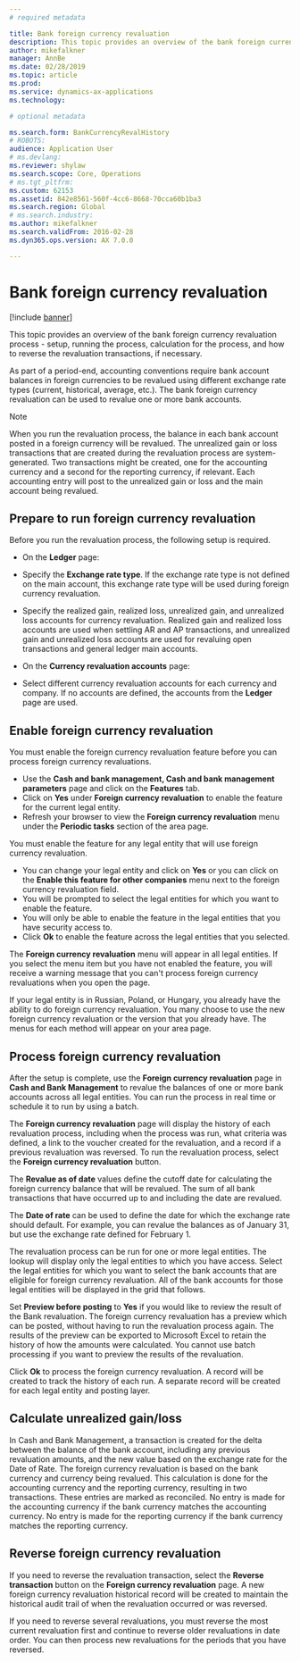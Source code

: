 ```yaml
---
# required metadata

title: Bank foreign currency revaluation 
description: This topic provides an overview of the bank foreign currency revaluation process -  setup, running the process, calculation for the process, and how to reverse the revaluation transactions, if necessary. 
author: mikefalkner
manager: AnnBe
ms.date: 02/28/2019
ms.topic: article
ms.prod: 
ms.service: dynamics-ax-applications
ms.technology: 

# optional metadata

ms.search.form: BankCurrencyRevalHistory
# ROBOTS: 
audience: Application User
# ms.devlang: 
ms.reviewer: shylaw
ms.search.scope: Core, Operations
# ms.tgt_pltfrm: 
ms.custom: 62153
ms.assetid: 842e8561-560f-4cc6-8668-70cca60b1ba3
ms.search.region: Global
# ms.search.industry: 
ms.author: mikefalkner
ms.search.validFrom: 2016-02-28
ms.dyn365.ops.version: AX 7.0.0

---
```


# Bank foreign currency revaluation 

[!include [banner](../includes/banner.md)]

This topic provides an overview of the bank foreign currency revaluation process -  setup, running the process, calculation for the process, and how to reverse the revaluation transactions, if necessary. 

As part of a period-end, accounting conventions require bank account balances in foreign currencies to be revalued using different exchange rate types (current, historical, average, etc.). The bank foreign currency revaluation can be used to revalue one or more bank accounts. 

> [!NOTE]
When you run the revaluation process, the balance in each bank account posted in a foreign currency will be revalued. The unrealized gain or loss transactions that are created during the revaluation process are system-generated. Two transactions might be created, one for the accounting currency and a second for the reporting currency, if relevant. Each accounting entry will post to the unrealized gain or loss and the main account being revalued.

## Prepare to run foreign currency revaluation
Before you run the revaluation process, the following setup is required.

-   On the **Ledger** page:
-   Specify the **Exchange rate type**. If the exchange rate type is not defined on the main account, this exchange rate type will be used during foreign currency revaluation.
-   Specify the realized gain, realized loss, unrealized gain, and unrealized loss accounts for currency revaluation. Realized gain and realized loss accounts are used when settling AR and AP transactions, and unrealized gain and unrealized loss accounts are used for revaluing open transactions and general ledger main accounts.

-   On the **Currency revaluation accounts** page:
-   Select different currency revaluation accounts for each currency and company. If no accounts are defined, the accounts from the **Ledger** page are used.

## Enable foreign currency revaluation

You must enable the foreign currency revaluation feature before you can process foreign currency revaluations. 
-   Use the **Cash and bank management, Cash and bank management parameters** page and click on the **Features** tab. 
-   Click on **Yes** under **Foreign currency revaluation** to enable the feature for the current legal entity. 
-   Refresh your browser to view the **Foreign currency revaluation** menu under the **Periodic tasks** section of the area page.

You must enable the feature for any legal entity that will use foreign currency revaluation. 
-   You can change your legal entity and click on **Yes** or you can click on the **Enable this feature for other companies** menu next to the foreign currency revaluation field. 
-   You will be prompted to select the legal entities for which you want to enable the feature. 
-   You will only be able to enable the feature in the legal entities that you have security access to.
-   Click **Ok** to enable the feature across the legal entities that you selected. 

The **Foreign currency revaluation** menu will appear in all legal entities. If you select the menu item but you have not enabled the feature, you will receive a warning message that you can't process foreign currency revaluations when you open the page.

If your legal entity is in Russian, Poland, or Hungary, you already have the ability to do foreign currency revaluation. You many choose to use the new foreign currency revaluation or the version that you already have. The menus for each method will appear on your area page.

## Process foreign currency revaluation
After the setup is complete, use the **Foreign currency revaluation** page in **Cash and Bank Management** to revalue the balances of one or more bank accounts across all legal entities. You can run the process in real time or schedule it to run by using a batch. 

The **Foreign currency revaluation** page will display the history of each revaluation process, including when the process was run, what criteria was defined, a link to the voucher created for the revaluation, and a record if a previous revaluation was reversed. To run the revaluation process, select the **Foreign currency revaluation** button. 

The **Revalue as of date** values define the cutoff date for calculating the foreign currency balance that will be revalued. The sum of all bank transactions that have occurred up to and including the date are revalued. 

The **Date of rate** can be used to define the date for which the exchange rate should default. For example, you can revalue the balances as of January 31, but use the exchange rate defined for February 1. 

The revaluation process can be run for one or more legal entities. The lookup will display only the legal entities to which you have access. Select the legal entities for which you want to select the bank accounts that are eligible for foreign currency revaluation. All of the bank accounts for those legal entities will be displayed in the grid that follows. 

Set **Preview before posting** to **Yes** if you would like to review the result of the Bank revaluation. The foreign currency revaluation has a preview which can be posted, without having to run the revaluation process again. The results of the preview can be exported to Microsoft Excel to retain the history of how the amounts were calculated. You cannot use batch processing if you want to preview the results of the revaluation. 

Click **Ok** to process the foreign currency revaluation. A record will be created to track the history of each run.  A separate record will be created for each legal entity and posting layer.

## Calculate unrealized gain/loss
In Cash and Bank Management, a transaction is created for the delta between the balance of the bank account, including any previous revaluation amounts, and the new value based on the exchange rate for the Date of Rate. The foreign currency revaluation is based on the bank currency and currency being revalued. This calculation is done for the accounting currency and the reporting currency, resulting in two transactions. These entries are marked as reconciled. No entry is made for the accounting currency if the bank currency matches the accounting currency.  No entry is made for the reporting currency if the bank currency matches the reporting currency.

## Reverse foreign currency revaluation
If you need to reverse the revaluation transaction, select the **Reverse transaction** button on the **Foreign currency revaluation** page. A new foreign currency revaluation historical record will be created to maintain the historical audit trail of when the revaluation occurred or was reversed. 

If you need to reverse several revaluations, you must reverse the most current revaluation first and continue to reverse older revaluations in date order. You can then process new revaluations for the periods that you have reversed. 
